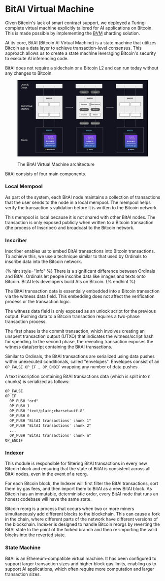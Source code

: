 # BitAI Virtual Machine

Given Bitcoin's lack of smart contract support, we deployed a Turing-complete virtual machine explicitly tailored for AI applications on Bitcoin. This is made possible by implementing the [BVM](https://bvm.network) sharding solution.

At its core, BitAI (Bitcoin AI Virtual Machine) is a state machine that utilizes Bitcoin as a data layer to achieve transaction-level consensus. This approach allows us to create a state machine leveraging Bitcoin's security to execute AI inferencing code.

BitAI does not require a sidechain or a Bitcoin L2 and can run today without any changes to Bitcoin.

<figure><img src="../../.gitbook/assets/image (44).png" alt=""><figcaption><p>The BitAI Virtual Machine architecture</p></figcaption></figure>

BitAI consists of four main components.

### **Local Mempool**

As part of the system, each BitAI node maintains a collection of transactions that the user sends to the node in a local mempool. The mempool helps verify the transaction's validation before it is written to the Bitcoin network.

This mempool is local because it is not shared with other BitAI nodes. The transaction is only exposed publicly when written to a Bitcoin transaction (the process of Inscriber) and broadcast to the Bitcoin network.

### **Inscriber**

Inscriber enables us to embed BitAI transactions into Bitcoin transactions. To achieve this, we use a technique similar to that used by Ordinals to inscribe data into the Bitcoin network.

{% hint style="info" %}
There is a significant difference between Ordinals and BitAI. Ordinals let people inscribe data like images and texts onto Bitcoin. BitAI lets developers build AIs on Bitcoin.
{% endhint %}

The BitAI transaction data is essentially embedded into a Bitcoin transaction via the witness data field. This embedding does not affect the verification process or the transaction logic.

The witness data field is only exposed as an unlock script for the previous output. Pushing data to a Bitcoin transaction requires a two-phase transaction process.

The first phase is the commit transaction, which involves creating an unspent transaction output (UTXO) that indicates the witness/script hash for spending. In the second phase, the revealing transaction exposes the witness data/script containing the BitAI transactions.

Similar to Ordinals, the BitAI transactions are serialized using data pushes within unexecuted conditionals, called "envelopes". Envelopes consist of an `OP_FALSE OP_IF … OP_ENDIF` wrapping any number of data pushes.

A text inscription containing BitAI transactions data (which is split into n chunks) is serialized as follows:

```
OP_FALSE
OP_IF
  OP_PUSH "ord"
  OP_PUSH 1
  OP_PUSH "text/plain;charset=utf-8"
  OP_PUSH 0
  OP_PUSH "BitAI transactions' chunk 1"
  OP_PUSH "BitAI transactions' chunk 2"
  ...
  OP_PUSH "BitAI transactions' chunk n"  
OP_ENDIF
```

### Indexer <a href="#txreader" id="txreader"></a>

This module is responsible for filtering BitAI transactions in every new Bitcoin block and ensuring that the state of BitAI is consistent across all BitAI nodes, even in the event of a reorg.

For each Bitcoin block, the Indexer will first filter the BitAI transactions, sort them by gas fees, and then import them to BitAI as a new BitAI block. As Bitcoin has an immutable, deterministic order, every BitAI node that runs an honest codebase will have the same state.

Bitcoin reorg is a process that occurs when two or more miners simultaneously add different blocks to the blockchain. This can cause a fork in the chain, where different parts of the network have different versions of the blockchain. Indexer is designed to handle Bitcoin reorgs by reverting the BitAI state to the point of the forked branch and then re-importing the valid blocks into the reverted state.

### State Machine

BitAI is an Ethereum-compatible virtual machine. It has been configured to support larger transaction sizes and higher block gas limits, enabling us to support AI applications, which often require more computation and larger transaction sizes.
